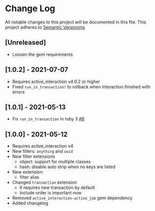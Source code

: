 # Change Log
All notable changes to this project will be documented in this file.
This project adheres to [Semantic Versioning](http://semver.org/).

## [Unreleased]

- Loosen the gem requirements

## [1.0.2] - 2021-07-07

- Requires active_interaction v4.0.2 or higher
- Fixed `run_in_transaction!` to rollback when interaction finished with errors

## [1.0.1] - 2021-05-13

- Fix `run_in_transaction` in ruby 3 [#8](https://github.com/antulik/active_interaction-extras/pull/8)

## [1.0.0] - 2021-05-12

- Requires active_interaction v4
- New filters: `anything` and `uuid`
- New filter extensions
    - object: support for multiple classes 
    - hash: disable auto strip when no keys are listed
- New extension: 
    - filter alias
- Changed `transaction` extension
    - It requires new transaction by default
    - Include order is important now
- Removed `active_interaction-active_job` gem dependency
- Added changelog
